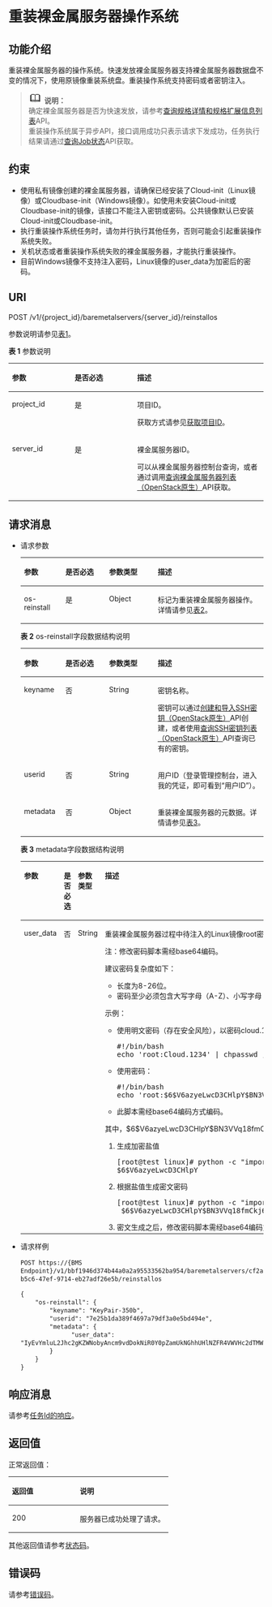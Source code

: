 # 重装裸金属服务器操作系统<a name="ZH-CN_TOPIC_0126150310"></a>

## 功能介绍<a name="section61372619"></a>

重装裸金属服务器的操作系统。快速发放裸金属服务器支持裸金属服务器数据盘不变的情况下，使用原镜像重装系统盘。重装操作系统支持密码或者密钥注入。

>![](public_sys-resources/icon-note.gif) **说明：**   
>确定裸金属服务器是否为快速发放，请参考[查询规格详情和规格扩展信息列表](查询规格详情和规格扩展信息列表.md)API。  
>重装操作系统属于异步API，接口调用成功只表示请求下发成功，任务执行结果请通过[查询Job状态](查询Job状态.md)API获取。  

## 约束<a name="section14303616615"></a>

-   使用私有镜像创建的裸金属服务器，请确保已经安装了Cloud-init（Linux镜像）或Cloudbase-init（Windows镜像）。如使用未安装Cloud-init或Cloudbase-init的镜像，该接口不能注入密钥或密码。公共镜像默认已安装Cloud-init或Cloudbase-init。
-   执行重装操作系统任务时，请勿并行执行其他任务，否则可能会引起重装操作系统失败。
-   关机状态或者重装操作系统失败的裸金属服务器，才能执行重装操作。
-   目前Windows镜像不支持注入密码，Linux镜像的user\_data为加密后的密码。

## URI<a name="section15482662"></a>

POST /v1/\{project\_id\}/baremetalservers/\{server\_id\}/reinstallos

参数说明请参见[表1](#table55945983)。

**表 1**  参数说明

<a name="table55945983"></a>
<table><thead align="left"><tr id="row11302482"><th class="cellrowborder" valign="top" width="24.55%" id="mcps1.2.4.1.1"><p id="p43085863"><a name="p43085863"></a><a name="p43085863"></a>参数</p>
</th>
<th class="cellrowborder" valign="top" width="24.5%" id="mcps1.2.4.1.2"><p id="p294000"><a name="p294000"></a><a name="p294000"></a>是否必选</p>
</th>
<th class="cellrowborder" valign="top" width="50.949999999999996%" id="mcps1.2.4.1.3"><p id="p23814038"><a name="p23814038"></a><a name="p23814038"></a>描述</p>
</th>
</tr>
</thead>
<tbody><tr id="row49888896"><td class="cellrowborder" valign="top" width="24.55%" headers="mcps1.2.4.1.1 "><p id="p14468758"><a name="p14468758"></a><a name="p14468758"></a>project_id</p>
</td>
<td class="cellrowborder" valign="top" width="24.5%" headers="mcps1.2.4.1.2 "><p id="p31118786"><a name="p31118786"></a><a name="p31118786"></a>是</p>
</td>
<td class="cellrowborder" valign="top" width="50.949999999999996%" headers="mcps1.2.4.1.3 "><p id="p7411459134810"><a name="p7411459134810"></a><a name="p7411459134810"></a>项目ID。</p>
<p id="p652825144113"><a name="p652825144113"></a><a name="p652825144113"></a>获取方式请参见<a href="获取项目ID.md">获取项目ID</a>。</p>
</td>
</tr>
<tr id="row613736410235"><td class="cellrowborder" valign="top" width="24.55%" headers="mcps1.2.4.1.1 "><p id="p2736446410235"><a name="p2736446410235"></a><a name="p2736446410235"></a>server_id</p>
</td>
<td class="cellrowborder" valign="top" width="24.5%" headers="mcps1.2.4.1.2 "><p id="p192907210235"><a name="p192907210235"></a><a name="p192907210235"></a>是</p>
</td>
<td class="cellrowborder" valign="top" width="50.949999999999996%" headers="mcps1.2.4.1.3 "><p id="p2203711610235"><a name="p2203711610235"></a><a name="p2203711610235"></a>裸金属服务器ID。</p>
<p id="p29791113277"><a name="p29791113277"></a><a name="p29791113277"></a>可以从裸金属服务器控制台查询，或者通过调用<a href="查询裸金属服务器列表（OpenStack原生）.md">查询裸金属服务器列表（OpenStack原生）</a>API获取。</p>
</td>
</tr>
</tbody>
</table>

## 请求消息<a name="section5126234"></a>

-   请求参数

    <a name="table2840889"></a>
    <table><thead align="left"><tr id="row19854472"><th class="cellrowborder" valign="top" width="17%" id="mcps1.1.5.1.1"><p id="p5212090120624"><a name="p5212090120624"></a><a name="p5212090120624"></a>参数</p>
    </th>
    <th class="cellrowborder" valign="top" width="18%" id="mcps1.1.5.1.2"><p id="p5568008920626"><a name="p5568008920626"></a><a name="p5568008920626"></a>是否必选</p>
    </th>
    <th class="cellrowborder" valign="top" width="20%" id="mcps1.1.5.1.3"><p id="p4189246820628"><a name="p4189246820628"></a><a name="p4189246820628"></a>参数类型</p>
    </th>
    <th class="cellrowborder" valign="top" width="45%" id="mcps1.1.5.1.4"><p id="p2137802720629"><a name="p2137802720629"></a><a name="p2137802720629"></a>描述</p>
    </th>
    </tr>
    </thead>
    <tbody><tr id="row6277626"><td class="cellrowborder" valign="top" width="17%" headers="mcps1.1.5.1.1 "><p id="p38725660"><a name="p38725660"></a><a name="p38725660"></a>os-reinstall</p>
    </td>
    <td class="cellrowborder" valign="top" width="18%" headers="mcps1.1.5.1.2 "><p id="p49770771"><a name="p49770771"></a><a name="p49770771"></a>是</p>
    </td>
    <td class="cellrowborder" valign="top" width="20%" headers="mcps1.1.5.1.3 "><p id="p4900679"><a name="p4900679"></a><a name="p4900679"></a>Object</p>
    </td>
    <td class="cellrowborder" valign="top" width="45%" headers="mcps1.1.5.1.4 "><p id="p61410719"><a name="p61410719"></a><a name="p61410719"></a>标记为重装裸金属服务器操作。详情请参见<a href="#table32200631">表2</a>。</p>
    </td>
    </tr>
    </tbody>
    </table>

    **表 2**  os-reinstall字段数据结构说明

    <a name="table32200631"></a>
    <table><thead align="left"><tr id="row47660253"><th class="cellrowborder" valign="top" width="17%" id="mcps1.2.5.1.1"><p id="p35275281"><a name="p35275281"></a><a name="p35275281"></a>参数</p>
    </th>
    <th class="cellrowborder" valign="top" width="18%" id="mcps1.2.5.1.2"><p id="p38725542"><a name="p38725542"></a><a name="p38725542"></a>是否必选</p>
    </th>
    <th class="cellrowborder" valign="top" width="20%" id="mcps1.2.5.1.3"><p id="p49761220"><a name="p49761220"></a><a name="p49761220"></a>参数类型</p>
    </th>
    <th class="cellrowborder" valign="top" width="45%" id="mcps1.2.5.1.4"><p id="p4126994"><a name="p4126994"></a><a name="p4126994"></a>描述</p>
    </th>
    </tr>
    </thead>
    <tbody><tr id="row45934497"><td class="cellrowborder" valign="top" width="17%" headers="mcps1.2.5.1.1 "><p id="p29706771"><a name="p29706771"></a><a name="p29706771"></a>keyname</p>
    </td>
    <td class="cellrowborder" valign="top" width="18%" headers="mcps1.2.5.1.2 "><p id="p57438237"><a name="p57438237"></a><a name="p57438237"></a>否</p>
    </td>
    <td class="cellrowborder" valign="top" width="20%" headers="mcps1.2.5.1.3 "><p id="p21985640"><a name="p21985640"></a><a name="p21985640"></a>String</p>
    </td>
    <td class="cellrowborder" valign="top" width="45%" headers="mcps1.2.5.1.4 "><p id="p36006428"><a name="p36006428"></a><a name="p36006428"></a>密钥名称。</p>
    <p id="p42357123474"><a name="p42357123474"></a><a name="p42357123474"></a>密钥可以通过<a href="创建和导入SSH密钥（OpenStack原生）.md">创建和导入SSH密钥（OpenStack原生）</a>API创建，或者使用<a href="查询SSH密钥列表（OpenStack原生）.md">查询SSH密钥列表（OpenStack原生）</a>API查询已有的密钥。</p>
    </td>
    </tr>
    <tr id="row2345411710289"><td class="cellrowborder" valign="top" width="17%" headers="mcps1.2.5.1.1 "><p id="p2073531110289"><a name="p2073531110289"></a><a name="p2073531110289"></a>userid</p>
    </td>
    <td class="cellrowborder" valign="top" width="18%" headers="mcps1.2.5.1.2 "><p id="p183865010289"><a name="p183865010289"></a><a name="p183865010289"></a>否</p>
    </td>
    <td class="cellrowborder" valign="top" width="20%" headers="mcps1.2.5.1.3 "><p id="p1471297410289"><a name="p1471297410289"></a><a name="p1471297410289"></a>String</p>
    </td>
    <td class="cellrowborder" valign="top" width="45%" headers="mcps1.2.5.1.4 "><p id="p5090020910289"><a name="p5090020910289"></a><a name="p5090020910289"></a>用户ID（登录管理控制台，进入我的凭证，即可看到“用户ID”）。</p>
    </td>
    </tr>
    <tr id="row6144862102847"><td class="cellrowborder" valign="top" width="17%" headers="mcps1.2.5.1.1 "><p id="p27971812102847"><a name="p27971812102847"></a><a name="p27971812102847"></a>metadata</p>
    </td>
    <td class="cellrowborder" valign="top" width="18%" headers="mcps1.2.5.1.2 "><p id="p51124270102847"><a name="p51124270102847"></a><a name="p51124270102847"></a>否</p>
    </td>
    <td class="cellrowborder" valign="top" width="20%" headers="mcps1.2.5.1.3 "><p id="p47425188102847"><a name="p47425188102847"></a><a name="p47425188102847"></a>Object</p>
    </td>
    <td class="cellrowborder" valign="top" width="45%" headers="mcps1.2.5.1.4 "><p id="p16235056102847"><a name="p16235056102847"></a><a name="p16235056102847"></a>重装裸金属服务器的元数据。详情请参见<a href="#table9120223">表3</a>。</p>
    </td>
    </tr>
    </tbody>
    </table>

    **表 3**  metadata字段数据结构说明

    <a name="table9120223"></a>
    <table><thead align="left"><tr id="row45607220"><th class="cellrowborder" valign="top" width="17.171717171717173%" id="mcps1.2.5.1.1"><p id="p3197346"><a name="p3197346"></a><a name="p3197346"></a>参数</p>
    </th>
    <th class="cellrowborder" valign="top" width="18.181818181818183%" id="mcps1.2.5.1.2"><p id="p57658513"><a name="p57658513"></a><a name="p57658513"></a>是否必选</p>
    </th>
    <th class="cellrowborder" valign="top" width="19.191919191919194%" id="mcps1.2.5.1.3"><p id="p39828009"><a name="p39828009"></a><a name="p39828009"></a>参数类型</p>
    </th>
    <th class="cellrowborder" valign="top" width="45.45454545454546%" id="mcps1.2.5.1.4"><p id="p4843281"><a name="p4843281"></a><a name="p4843281"></a>描述</p>
    </th>
    </tr>
    </thead>
    <tbody><tr id="row11285618104313"><td class="cellrowborder" valign="top" width="17.171717171717173%" headers="mcps1.2.5.1.1 "><p id="p1737951110318"><a name="p1737951110318"></a><a name="p1737951110318"></a>user_data</p>
    </td>
    <td class="cellrowborder" valign="top" width="18.181818181818183%" headers="mcps1.2.5.1.2 "><p id="p39934810104313"><a name="p39934810104313"></a><a name="p39934810104313"></a>否</p>
    </td>
    <td class="cellrowborder" valign="top" width="19.191919191919194%" headers="mcps1.2.5.1.3 "><p id="p13494158104313"><a name="p13494158104313"></a><a name="p13494158104313"></a>String</p>
    </td>
    <td class="cellrowborder" valign="top" width="45.45454545454546%" headers="mcps1.2.5.1.4 "><p id="p4078366294136"><a name="p4078366294136"></a><a name="p4078366294136"></a>重装裸金属服务器过程中待注入的Linux镜像root密码，用户自定义初始化密码。</p>
    <p id="p715605752417"><a name="p715605752417"></a><a name="p715605752417"></a>注：修改密码脚本需经base64编码。</p>
    <p id="p156126154810"><a name="p156126154810"></a><a name="p156126154810"></a>建议密码复杂度如下：</p>
    <a name="ul13612715685"></a><a name="ul13612715685"></a><ul id="ul13612715685"><li>长度为8-26位。</li><li>密码至少必须包含大写字母（A-Z）、小写字母（a-z）、数字（0-9）和特殊字符（!@$%^-_=+[{}]:,./?）中的三种。</li></ul>
    <p id="p561215151820"><a name="p561215151820"></a><a name="p561215151820"></a>示例：</p>
    <a name="ul15612615889"></a><a name="ul15612615889"></a><ul id="ul15612615889"><li>使用明文密码（存在安全风险），以密码cloud.1234为例：<a name="zh-cn_topic_0106040941_screen1961214151287"></a><a name="zh-cn_topic_0106040941_screen1961214151287"></a><pre class="screen" codetype="Java" id="zh-cn_topic_0106040941_screen1961214151287">#!/bin/bash 
    echo 'root:Cloud.1234' | chpasswd ;</pre>
    </li><li>使用密码：<a name="zh-cn_topic_0106040941_screen126121153810"></a><a name="zh-cn_topic_0106040941_screen126121153810"></a><pre class="screen" codetype="Java" id="zh-cn_topic_0106040941_screen126121153810">#!/bin/bash 
    echo 'root:$6$V6azyeLwcD3CHlpY$BN3VVq18fmCkj66B4zdHLWevqcxlig/GpOkLcOhab9smJoLKYm/Tf9Hcwa6DpiPDhdHfGEAPajFmLZa0YDd910' | chpasswd -e</pre>
    </li><li>此脚本需经base64编码方式编码。</li></ul>
    <p id="p206121151288"><a name="p206121151288"></a><a name="p206121151288"></a>其中，$6$V6azyeLwcD3CHlpY$BN3VVq18fmCkj66B4zdHLWevqcxlig为密文密码，生成方法如下：</p>
    <a name="ol186121815882"></a><a name="ol186121815882"></a><ol id="ol186121815882"><li>生成加密盐值<a name="zh-cn_topic_0106040941_screen3613215481"></a><a name="zh-cn_topic_0106040941_screen3613215481"></a><pre class="screen" codetype="Java" id="zh-cn_topic_0106040941_screen3613215481">[root@test linux]# python -c "import crypt, getpass, pwd;print crypt.mksalt()" 
    $6$V6azyeLwcD3CHlpY</pre>
    </li><li>根据盐值生成密文密码<a name="zh-cn_topic_0106040941_screen99357473910"></a><a name="zh-cn_topic_0106040941_screen99357473910"></a><pre class="screen" codetype="Java" id="zh-cn_topic_0106040941_screen99357473910">[root@test linux]# python -c "import crypt, getpass, pwd;print crypt.crypt('Cloud.1234','\$6\$V6azyeLwcD3CHlpY')" 
     $6$V6azyeLwcD3CHlpY$BN3VVq18fmCkj66B4zdHLWevqcxlig/GpOkLcOhab9smJoLKYm/Tf9Hcwa6DpiPDhdHfGEAPajFmLZa0YDd910</pre>
    </li><li>密文生成之后，修改密码脚本需经base64编码方式编码。</li></ol>
    </td>
    </tr>
    </tbody>
    </table>

-   请求样例

    ```
    POST https://{BMS Endpoint}/v1/bbf1946d374b44a0a2a95533562ba954/baremetalservers/cf2a8b97-b5c6-47ef-9714-eb27adf26e5b/reinstallos
    ```

    ```
    {
        "os-reinstall": {
            "keyname": "KeyPair-350b", 
            "userid": "7e25b1da389f4697a79df3a0e5bd494e", 
            "metadata": {
                  "user_data":  "IyEvYmluL2Jhc2gKZWNobyAncm9vdDokNiR0Y0pZamUkNGhhUHlNZFR4VWVHc2dTMWFmL1NsMm4vbXZzdy5wSFdjbTVBc084OWFhUFhGNXUvVnJ5OXJiYmZZSW45SmZac2k3SlRmd2Z6djJPbTBHRFZUZTd6RDEnIHwgY2hwYXNzd2QgLWU7"
            }
        }
    }
    ```


## 响应消息<a name="section146226391798"></a>

请参考[任务Id的响应](任务Id的响应.md)。

## 返回值<a name="section868814916514"></a>

正常返回值：

<a name="zh-cn_topic_0106040941_table753804619176"></a>
<table><thead align="left"><tr id="zh-cn_topic_0106040941_row10735134615172"><th class="cellrowborder" valign="top" width="42.42%" id="mcps1.1.3.1.1"><p id="zh-cn_topic_0106040941_p19735204616177"><a name="zh-cn_topic_0106040941_p19735204616177"></a><a name="zh-cn_topic_0106040941_p19735204616177"></a>返回值</p>
</th>
<th class="cellrowborder" valign="top" width="57.58%" id="mcps1.1.3.1.2"><p id="zh-cn_topic_0106040941_p207355465176"><a name="zh-cn_topic_0106040941_p207355465176"></a><a name="zh-cn_topic_0106040941_p207355465176"></a>说明</p>
</th>
</tr>
</thead>
<tbody><tr id="zh-cn_topic_0106040941_row1473514621713"><td class="cellrowborder" valign="top" width="42.42%" headers="mcps1.1.3.1.1 "><p id="zh-cn_topic_0106040941_p13735144611178"><a name="zh-cn_topic_0106040941_p13735144611178"></a><a name="zh-cn_topic_0106040941_p13735144611178"></a>200</p>
</td>
<td class="cellrowborder" valign="top" width="57.58%" headers="mcps1.1.3.1.2 "><p id="zh-cn_topic_0106040941_p207351246161711"><a name="zh-cn_topic_0106040941_p207351246161711"></a><a name="zh-cn_topic_0106040941_p207351246161711"></a>服务器已成功处理了请求。</p>
</td>
</tr>
</tbody>
</table>

其他返回值请参考[状态码](状态码.md)。

## 错误码<a name="section14752650154917"></a>

请参考[错误码](错误码.md)。

